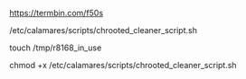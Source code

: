 
https://termbin.com/f50s

/etc/calamares/scripts/chrooted_cleaner_script.sh

touch /tmp/r8168_in_use

chmod +x /etc/calamares/scripts/chrooted_cleaner_script.sh
